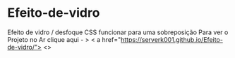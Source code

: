 # Efeito-de-vidro
Efeito de vidro / desfoque CSS funcionar para uma sobreposição
Para ver o Projeto no Ar clique aqui - > < a href="https://serverk001.github.io/Efeito-de-vidro/"> <> </a> 

